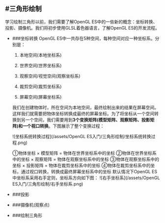 #三角形绘制
---
学习绘制三角形以前，我们需要了解OpenGL ES中的一些新的概念：坐标转换、投影、摄像机。我们将初步使用GLSL着色器语言，了解OpenGL ES的开发流程。
* ###坐标转换
   OpenGL ES中一共存在5种空间，每种空间对应一种坐标系。分别是：

   1. 本地空间\(本地坐标系\)

   2. 世界空间\(世界坐标系\)

   3. 观察空间/视觉空间\(观察坐标系\)

   4. 裁剪空间\(裁剪坐标系\)

   5. 屏幕空间\(屏幕坐标系\)

   我们在创建物体时，所在空间为本地空间，最终绘制出来的结果在屏幕空间。这样我们就需要把物体坐标转换成最终的屏幕坐标。为了将坐标从一个空间转换到另一个空间，我们需要用到**3个变换矩阵\(模型矩阵、观察矩阵、投影矩阵\)**和一个**视口转换**。下图展示了整个变换过程：

   ![坐标系统转换过程](/assets/OpenGL ES入门/三角形绘制/坐标系统转换过程.png)
   
   ①物体坐标 × 模型矩阵 = 物体在世界坐标系中的坐标
   ②物体在世界坐标系中的坐标 × 观察矩阵 = 物体在观察坐标系中的坐标
   ③物体在观察坐标系中的坐标 × 投影矩阵 = 物体在裁剪坐标系中的坐标
   ④物体在裁剪坐标系中的坐标，通过视口转换，转换成最终屏幕坐标系中的坐标
   默认情况下OpenGL ES中坐标系采用右手定则，坐标系方向如下图：
   ![右手坐标系](/assets/OpenGL ES入门/三角形绘制/右手坐标系.png)
   
* ###投影
* ###摄像机(观察点)
* ###绘制三角形